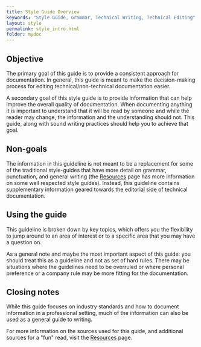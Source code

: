 ```yaml
---
title: Style Guide Overview
keywords: "Style Guide, Grammar, Technical Writing, Technical Editing"
layout: style
permalink: style_intro.html
folder: mydoc
---
```


## Objective

The primary goal of this guide is to provide a consistent approach for documentation. In general, this guide is meant to make the decision-making process for editing technical/non-technical documentation easier.

A secondary goal of this style guide is to provide information that can help improve the overall quality of documentation. When documenting anything it is important to understand that it will be read by someone and while the reader may change, the information and the understanding should not. This guide, along with sound writing practices should help you to achieve that goal.

## Non-goals

The information in this guideline is not meant to be a replacement for some of the traditional style-guides that have more detail on grammar, punctuation, and general writing (the [Resources](/resources) page has more information on some well respected style guides). Instead, this guideline contains supplementary information geared towards the editorial side of technical documentation.

## Using the guide

This guideline is broken down by key topics, which offers you the flexibility to jump around to an area of interest or to a specific area that you may have a question on.

As a general note and maybe the most important aspect of this guide: you should treat this as a guideline and not as set of hard rules. There may be situations where the guidelines need to be overruled or where personal preference or a company rule may be more fitting for the documentation.

## Closing notes

While this guide focuses on industry standards and how to document information in a professional setting, much of the information can also be used as a general guide to writing.

For more information on the sources used for this guide, and additional sources for a "fun" read, visit the [Resources](/resources) page.
